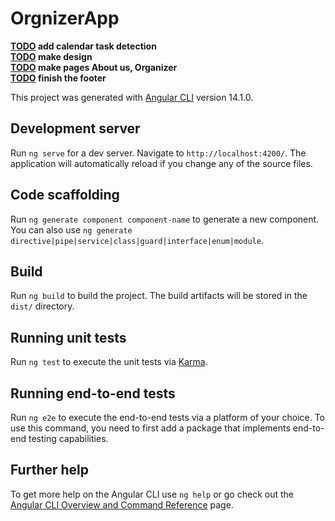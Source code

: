 # OrgnizerApp

<b>[TODO](https://github.com/Dar-Na/orgnizer-app) add calendar task detection <br/>
[TODO](https://github.com/Dar-Na/orgnizer-app) make design<br/>
[TODO](https://github.com/Dar-Na/orgnizer-app) make pages About us, Organizer<br/>
[TODO](https://github.com/Dar-Na/orgnizer-app) finish the footer<br/>
</b>

This project was generated with [Angular CLI](https://github.com/angular/angular-cli) version 14.1.0.

## Development server

Run `ng serve` for a dev server. Navigate to `http://localhost:4200/`. The application will automatically reload if you change any of the source files.

## Code scaffolding

Run `ng generate component component-name` to generate a new component. You can also use `ng generate directive|pipe|service|class|guard|interface|enum|module`.

## Build

Run `ng build` to build the project. The build artifacts will be stored in the `dist/` directory.

## Running unit tests

Run `ng test` to execute the unit tests via [Karma](https://karma-runner.github.io).

## Running end-to-end tests

Run `ng e2e` to execute the end-to-end tests via a platform of your choice. To use this command, you need to first add a package that implements end-to-end testing capabilities.

## Further help

To get more help on the Angular CLI use `ng help` or go check out the [Angular CLI Overview and Command Reference](https://angular.io/cli) page.
